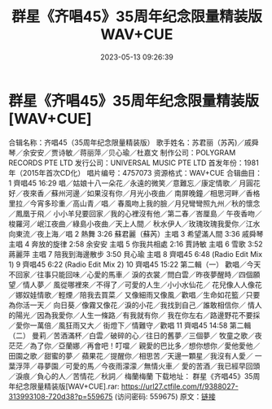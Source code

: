 ﻿---
title: 群星《齐唱45》35周年纪念限量精装版WAV+CUE
date: 2023-05-13 09:26:39
categories: WAV车载音乐、镜像
tags: 华语中文
---
# 群星《齐唱45》35周年纪念限量精装版[WAV+CUE]

合辑名称：齐唱45（35周年纪念限量精装版）
歌手姓名：苏君丽（苏芮)／戚舜琴／余安安／贾诗敏／蒋丽萍／贝心瑜／杜嘉文
制作公司：POLYGRAM RECORDS PTE LTD
发行公司：UNIVERSAL MUSIC PTE LTD
首发年份：1981年（2015年首次CD化）
唱片编号：4757073
资源格式：WAV+CUE
合辑曲目：
1 齊唱45 16:29
唱／姑娘十八一朵花／永遠的微笑／意難忘／康定情歌／
月圓花好／夜來香／蘇州河邊／如果沒有你／月光小夜曲／
南屏晚鐘／相思河畔／香格里拉／今宵多珍重／高山青／唱／
春風吻上我的臉／月兒彎彎照九州／秋的懷念／鳳凰于飛／
小小羊兒要回家／我的心裡沒有他／第二春／峇厘島／
午夜香吻／梭羅河／岷江夜曲／綠島小夜曲／天上人間／
秋水伊人／玫瑰玫瑰我愛你／江水向東流／夜上海／唱
2 熱舞 3:26
蘇君麗（蘇芮）主唱
3 希望滿人間 3:36
戚舜琴 主唱
4 奔放的旋律 2:58
余安安 主唱
5 你我共相處 2:16
賈詩敏 主唱
6 雪歌 3:52
蔣麗萍 主唱
7 陪我到海邊散步 3:50
貝心瑜 主唱
8 齊唱45 6:48
(Radio Edit Mix 1)
9 齊唱45 6:22
(Radio Edit Mix 2)
10 齊唱45 15:22
第二輯（一）
歡唱／今天不回家／往事只能回味／心愛的馬車／
淚的衣裳／問白雲／昨夜夢醒時／四個願望／情人夢／
風從哪裡來／不得了／可愛的人生／小小水仙花／
花兒像人人像花／娜奴娃情歌／輕煙／陪我去買菜／
又像細雨又像風／歡唱／生命如花籃／只要為你活一天／
向日葵／像霧又像花／淚的小花／我找到自己／誰敢相信你／
情人的陽光／因為我愛你／人生一條路／有我就有你／
我在你左右／路邊野花不要採／愛你一萬倍／風狂雨又大／
街燈下／情難守／歡唱
11 齊唱45 14:58
第二輯（二）
曼莉／苦酒滿杯／白雲／破碎的心／往日的舊夢／三個夢／
牧童之歌／夜茫茫／為了你／亞蘭娜／再會吧！叮噹／
親愛的巴比多／想你想你／愛他愛他／田園之歌／甜蜜的夢／
蘋果花／提醒你／相思苦／天邊一顆星／我沒有人愛／
一葉浮萍／尋夢園／可愛的馬／今夜雨濛濛／無情火車／
愛的苦酒／我已經早回頭／淚痕／負心的人／苦情花／秋詞／
梅蘭梅蘭
下载地址：
群星《齐唱45》35周年纪念限量精装版[WAV+CUE].rar: https://url27.ctfile.com/f/9388027-313993108-720d38?p=559675
(访问密码: 559675)
原文：[链接](https://blog.sina.com.cn/s/blog_1647c7e76010311ut.html)